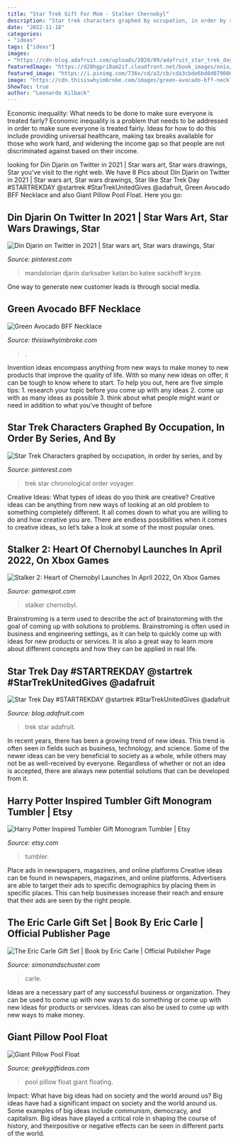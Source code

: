 ```yaml
---
title: "Star Trek Gift For Mom - Stalker Chernobyl"
description: "Star trek characters graphed by occupation, in order by series, and by"
date: "2022-11-18"
categories:
- "ideas"
tags: ["ideas"]
images:
- "https://cdn-blog.adafruit.com/uploads/2020/09/adafruit_star_trek_day_blog.jpg"
featuredImage: "https://d28hgpri8am2if.cloudfront.net/book_images/onix/interior_spreads/9781442488854/the-eric-carle-gift-set-9781442488854.in02.jpg"
featured_image: "https://i.pinimg.com/736x/cd/a3/cb/cda3cbde6bd8d07900698cd821e6ae79.jpg"
image: "https://cdn.thisiswhyimbroke.com/images/green-avocado-bff-necklace-shiny-stuff-creations-640x533.jpg"
ShowToc: true
author: "Leonardo Kilback"
---
```



Economic inequality: What needs to be done to make sure everyone is treated fairly?
Economic inequality is a problem that needs to be addressed in order to make sure everyone is treated fairly. Ideas for how to do this include providing universal healthcare, making tax breaks available for those who work hard, and widening the income gap so that people are not discriminated against based on their income.

	

		
looking for Din Djarin on Twitter in 2021 | Star wars art, Star wars drawings, Star you've visit to the right web. We have 8 Pics about Din Djarin on Twitter in 2021 | Star wars art, Star wars drawings, Star like Star Trek Day #STARTREKDAY @startrek #StarTrekUnitedGives @adafruit, Green Avocado BFF Necklace and also Giant Pillow Pool Float. Here you go:
		
    
## Din Djarin On Twitter In 2021 | Star Wars Art, Star Wars Drawings, Star

<img loading=lazy src="https://i.pinimg.com/736x/cd/a3/cb/cda3cbde6bd8d07900698cd821e6ae79.jpg" onerror="this.onerror=null;this.src='https://tse4.mm.bing.net/th?id=OIP.jvcYK_g32W3tBjJm4FtMowHaNK&amp;pid=15.1';" alt="Din Djarin on Twitter in 2021 | Star wars art, Star wars drawings, Star">

_Source: pinterest.com_

>mandalorian djarin darksaber katan bo katee sackhoff kryze. 

	

One way to generate new customer leads is through social media.

    
## Green Avocado BFF Necklace

<img loading=lazy src="https://cdn.thisiswhyimbroke.com/images/green-avocado-bff-necklace-shiny-stuff-creations-640x533.jpg" onerror="this.onerror=null;this.src='https://tse4.mm.bing.net/th?id=OIP.8IrAYSx9ltyfraSjRSYSXwHaGK&amp;pid=15.1';" alt="Green Avocado BFF Necklace">

_Source: thisiswhyimbroke.com_

>. 

	

Invention ideas encompass anything from new ways to make money to new products that improve the quality of life. With so many new ideas on offer, it can be tough to know where to start. To help you out, here are five simple tips: 1. research your topic before you come up with any ideas 2. come up with as many ideas as possible 3. think about what people might want or need in addition to what you’ve thought of before 
    
## Star Trek Characters Graphed By Occupation, In Order By Series, And By

<img loading=lazy src="https://i.pinimg.com/736x/da/e7/e6/dae7e6bed75a7c5166e2106dd205c05f.jpg" onerror="this.onerror=null;this.src='https://tse3.mm.bing.net/th?id=OIP.AYmvX97ExRUz5xZRa0YADgAAAA&amp;pid=15.1';" alt="Star Trek Characters graphed by occupation, in order by series, and by">

_Source: pinterest.com_

>trek star chronological order voyager. 

	

Creative Ideas: What types of ideas do you think are creative?
Creative ideas can be anything from new ways of looking at an old problem to something completely different. It all comes down to what you are willing to do and how creative you are. There are endless possibilities when it comes to creative ideas, so let’s take a look at some of the most popular ones.

    
## Stalker 2: Heart Of Chernobyl Launches In April 2022, On Xbox Games

<img loading=lazy src="https://www.gamespot.com/a/uploads/screen_kubrick/1585/15853545/3843178-0751621691-stalk.jpg" onerror="this.onerror=null;this.src='https://tse4.mm.bing.net/th?id=OIP.83JJFOP9BiFCJQC_rULFmwHaEK&amp;pid=15.1';" alt="Stalker 2: Heart of Chernobyl Launches In April 2022, On Xbox Games">

_Source: gamespot.com_

>stalker chernobyl. 

	

Brainstroming is a term used to describe the act of brainstorming with the goal of coming up with solutions to problems. Brainstroming is often used in business and engineering settings, as it can help to quickly come up with ideas for new products or services. It is also a great way to learn more about different concepts and how they can be applied in real life.

    
## Star Trek Day #STARTREKDAY @startrek #StarTrekUnitedGives @adafruit

<img loading=lazy src="https://cdn-blog.adafruit.com/uploads/2020/09/adafruit_star_trek_day_blog.jpg" onerror="this.onerror=null;this.src='https://tse2.mm.bing.net/th?id=OIP.Ln-Fam_WJmJT5W1wIrLwvwHaCf&amp;pid=15.1';" alt="Star Trek Day #STARTREKDAY @startrek #StarTrekUnitedGives @adafruit">

_Source: blog.adafruit.com_

>trek star adafruit. 

	

In recent years, there has been a growing trend of new ideas. This trend is often seen in fields such as business, technology, and science. Some of the newer ideas can be very beneficial to society as a whole, while others may not be as well-received by everyone. Regardless of whether or not an idea is accepted, there are always new potential solutions that can be developed from it.

    
## Harry Potter Inspired Tumbler Gift Monogram Tumbler | Etsy

<img loading=lazy src="https://i.etsystatic.com/9643399/r/il/17f965/2126166744/il_794xN.2126166744_2s73.jpg" onerror="this.onerror=null;this.src='https://tse4.mm.bing.net/th?id=OIP.PVRtBRksforSDtmaxuNlngHaJ4&amp;pid=15.1';" alt="Harry Potter Inspired Tumbler Gift Monogram Tumbler | Etsy">

_Source: etsy.com_

>tumbler. 

	

Place ads in newspapers, magazines, and online platforms
Creative ideas can be found in newspapers, magazines, and online platforms. Advertisers are able to target their ads to specific demographics by placing them in specific places. This can help businesses increase their reach and ensure that their ads are seen by the right people.

    
## The Eric Carle Gift Set | Book By Eric Carle | Official Publisher Page

<img loading=lazy src="https://d28hgpri8am2if.cloudfront.net/book_images/onix/interior_spreads/9781442488854/the-eric-carle-gift-set-9781442488854.in02.jpg" onerror="this.onerror=null;this.src='https://tse3.mm.bing.net/th?id=OIP.f4NJ-Vck_UI09ni22-2BowHaKX&amp;pid=15.1';" alt="The Eric Carle Gift Set | Book by Eric Carle | Official Publisher Page">

_Source: simonandschuster.com_

>carle. 

	

Ideas are a necessary part of any successful business or organization. They can be used to come up with new ways to do something or come up with new ideas for products or services. Ideas can also be used to come up with new ways to make money.

    
## Giant Pillow Pool Float

<img loading=lazy src="https://www.geekygiftideas.com/wp-content/uploads/new-luxe-pillow-cushion-oversized-pool-float-giant-floating-1.jpg" onerror="this.onerror=null;this.src='https://tse4.mm.bing.net/th?id=OIP.-3U9q1SQLzZ9W35bK4gmwAD6D6&amp;pid=15.1';" alt="Giant Pillow Pool Float">

_Source: geekygiftideas.com_

>pool pillow float giant floating. 

	

Impact: What have big ideas had on society and the world around us?
Big ideas have had a significant impact on society and the world around us. Some examples of big ideas include communism, democracy, and capitalism. Big ideas have played a critical role in shaping the course of history, and theirpositive or negative effects can be seen in different parts of the world.

